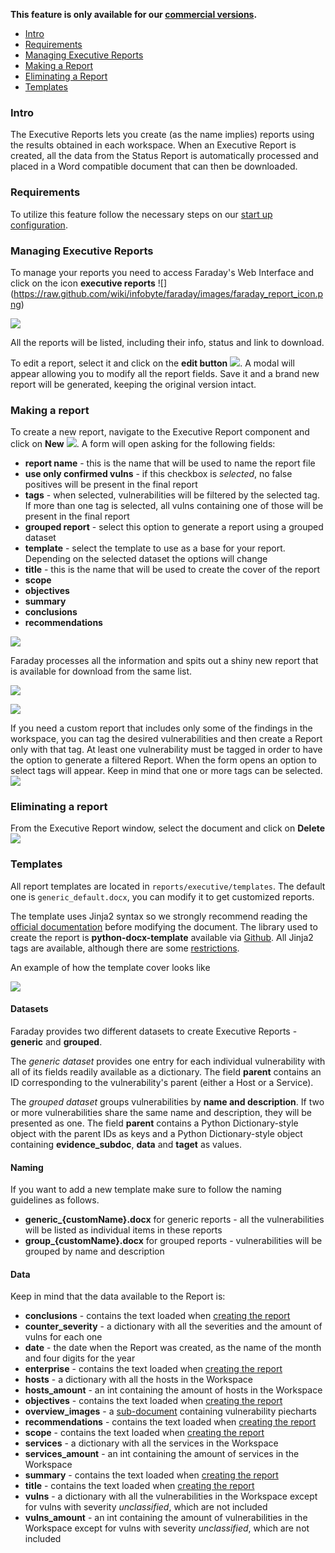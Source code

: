 **This feature is only available for our [commercial versions](https://www.faradaysec.com/#download).**
<a name="index"></a>
* [Intro](#intro)
* [Requirements](#requirements)
* [Managing Executive Reports](#managing-executive-reports)
* [Making a Report](#making-a-report)
* [Eliminating a Report](#eliminating-a-report)
* [Templates](#templates)


### Intro

The Executive Reports lets you create (as the name implies) reports using the results obtained in each workspace.
When an Executive Report is created, all the data from the Status Report is automatically processed and placed in a Word compatible document that can then be downloaded.

### Requirements

To utilize this feature follow the necessary steps on our [start up configuration](https://github.com/infobyte/faraday/wiki/first-steps#installation).

### Managing Executive Reports

To manage your reports you need to access Faraday's Web Interface and click on the icon **executive reports** ![]
(https://raw.github.com/wiki/infobyte/faraday/images/faraday_report_icon.png)

![](https://raw.github.com/wiki/infobyte/faraday/images/faraday_report_create.png)

All the reports will be listed, including their info, status and link to download.

To edit a report, select it and click on the **edit button** ![](https://raw.github.com/wiki/infobyte/faraday/images/faraday_report_edit_button.png). A modal will appear allowing you to modify all the report fields. Save it and a brand new report will be generated, keeping the original version intact.

### Making a report

To create a new report, navigate to the Executive Report component and click on **New**
![](https://raw.github.com/wiki/infobyte/faraday/images/faraday_report_new_button.png). A form will open asking for the following fields:

* **report name** - this is the name that will be used to name the report file
* **use only confirmed vulns** - if this checkbox is *selected*, no false positives will be present in the final report
* **tags** - when selected, vulnerabilities will be filtered by the selected tag. If more than one tag is selected, all vulns containing one of those will be present in the final report
* **grouped report** - select this option to generate a report using a grouped dataset
* **template** - select the template to use as a base for your report. Depending on the selected dataset the options will change
* **title** - this is the name that will be used to create the cover of the report
* **scope**
* **objectives**
* **summary**
* **conclusions**
* **recommendations**

![](https://raw.github.com/wiki/infobyte/faraday/images/faraday_report_new.png)

Faraday processes all the information and spits out a shiny new report that is available for download from the same list.

![](https://raw.github.com/wiki/infobyte/faraday/images/faraday_report_procesing.png)

![](https://raw.github.com/wiki/infobyte/faraday/images/faraday_report_word.png)

If you need a custom report that includes only some of the findings in the workspace, you can tag the desired vulnerabilities and then create a Report only with that tag.
At least one vulnerability must be tagged in order to have the option to generate a filtered Report. When the form opens an option to select tags will appear. Keep in mind that one or more tags can be selected.
![](https://raw.github.com/wiki/infobyte/faraday/images/faraday_report_using_tags.png)


### Eliminating a report

From the Executive Report window, select the document and click on **Delete**
![](https://raw.github.com/wiki/infobyte/faraday/images/faraday_report_delete_button.png)


### Templates

All report templates are located in ```reports/executive/templates```. The default one is ```generic_default.docx```, you can modify it to get customized reports.

The template uses Jinja2 syntax so we strongly recommend reading the [official documentation](http://jinja.pocoo.org/docs/dev/templates/) before modifying the document. The library used to create the report is **python-docx-template** available via [Github](https://github.com/elapouya/python-docx-template/). All Jinja2 tags are available, although there are some [restrictions](http://docxtpl.readthedocs.io/en/latest/#restrictions).

An example of how the template cover looks like

![](https://raw.github.com/wiki/infobyte/faraday/images/faraday_report_template_example.png)

#### Datasets

Faraday provides two different datasets to create Executive Reports - **generic** and **grouped**.

The *generic dataset* provides one entry for each individual vulnerability with all of its fields readily available as a dictionary. The field **parent** contains an ID corresponding to the vulnerability's parent (either a Host or a Service).

The *grouped dataset* groups vulnerabilities by **name and description**. If two or more vulnerabilities share the same name and description, they will be presented as one. The field **parent** contains a Python Dictionary-style object with the parent IDs as keys and a Python Dictionary-style object containing **evidence_subdoc**, **data** and **__taget__** as values.

#### Naming

If you want to add a new template make sure to follow the naming guidelines as follows.

* **generic_{customName}.docx** for generic reports - all the vulnerabilities will be listed as individual items in these reports
* **group_{customName}.docx** for grouped reports - vulnerabilities will be grouped by name and description

#### Data

Keep in mind that the data available to the Report is:
* **conclusions** - contains the text loaded when [creating the report](#making-a-report)
* **counter_severity** - a dictionary with all the severities and the amount of vulns for each one
* **date** - the date when the Report was created, as the name of the month and four digits for the year
* **enterprise** - contains the text loaded when [creating the report](#making-a-report)
* **hosts** - a dictionary with all the hosts in the Workspace
* **hosts_amount** - an int containing the amount of hosts in the Workspace
* **objectives** - contains the text loaded when [creating the report](#making-a-report)
* **overview_images** - a [sub-document](http://docxtpl.readthedocs.io/en/latest/#sub-documents) containing vulnerability piecharts
* **recommendations** - contains the text loaded when [creating the report](#making-a-report)
* **scope** - contains the text loaded when [creating the report](#making-a-report)
* **services** - a dictionary with all the services in the Workspace
* **services_amount** - an int containing the amount of services in the Workspace
* **summary** - contains the text loaded when [creating the report](#making-a-report)
* **title** - contains the text loaded when [creating the report](#making-a-report)
* **vulns** - a dictionary with all the vulnerabilities in the Workspace except for vulns with severity _unclassified_, which are not included
* **vulns_amount** - an int containing the amount of vulnerabilities in the Workspace except for vulns with severity _unclassified_, which are not included
